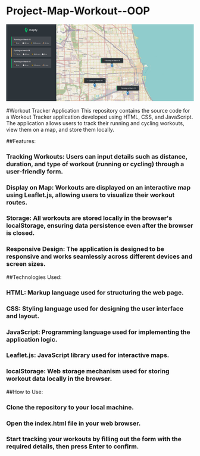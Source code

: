 # Project-Map-Workout--OOP


![screenshoot](map.jpg)



#Workout Tracker Application
This repository contains the source code for a Workout Tracker application developed using HTML, CSS, and JavaScript. The application allows users to track their running and cycling workouts, view them on a map, and store them locally.

##Features:

### Tracking Workouts: Users can input details such as distance, duration, and type of workout (running or cycling) through a user-friendly form.
### Display on Map: Workouts are displayed on an interactive map using Leaflet.js, allowing users to visualize their workout routes.
### Storage: All workouts are stored locally in the browser's localStorage, ensuring data persistence even after the browser is closed.
### Responsive Design: The application is designed to be responsive and works seamlessly across different devices and screen sizes.

##Technologies Used:

### HTML: Markup language used for structuring the web page.
### CSS: Styling language used for designing the user interface and layout.
### JavaScript: Programming language used for implementing the application logic.
### Leaflet.js: JavaScript library used for interactive maps.
### localStorage: Web storage mechanism used for storing workout data locally in the browser.

##How to Use:

### Clone the repository to your local machine.
### Open the index.html file in your web browser.
### Start tracking your workouts by filling out the form with the required details, then press Enter to confirm.
